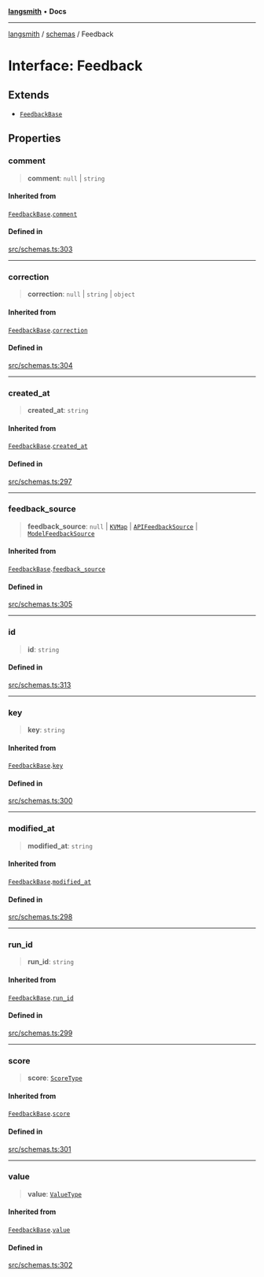 [**langsmith**](../../README.md) • **Docs**

***

[langsmith](../../README.md) / [schemas](../README.md) / Feedback

# Interface: Feedback

## Extends

- [`FeedbackBase`](FeedbackBase.md)

## Properties

### comment

> **comment**: `null` \| `string`

#### Inherited from

[`FeedbackBase`](FeedbackBase.md).[`comment`](FeedbackBase.md#comment)

#### Defined in

[src/schemas.ts:303](https://github.com/langchain-ai/langsmith-sdk/blob/da3c1bb4f1396b48909bf0abac53fd717458c764/js/src/schemas.ts#L303)

***

### correction

> **correction**: `null` \| `string` \| `object`

#### Inherited from

[`FeedbackBase`](FeedbackBase.md).[`correction`](FeedbackBase.md#correction)

#### Defined in

[src/schemas.ts:304](https://github.com/langchain-ai/langsmith-sdk/blob/da3c1bb4f1396b48909bf0abac53fd717458c764/js/src/schemas.ts#L304)

***

### created\_at

> **created\_at**: `string`

#### Inherited from

[`FeedbackBase`](FeedbackBase.md).[`created_at`](FeedbackBase.md#created_at)

#### Defined in

[src/schemas.ts:297](https://github.com/langchain-ai/langsmith-sdk/blob/da3c1bb4f1396b48909bf0abac53fd717458c764/js/src/schemas.ts#L297)

***

### feedback\_source

> **feedback\_source**: `null` \| [`KVMap`](../type-aliases/KVMap.md) \| [`APIFeedbackSource`](APIFeedbackSource.md) \| [`ModelFeedbackSource`](ModelFeedbackSource.md)

#### Inherited from

[`FeedbackBase`](FeedbackBase.md).[`feedback_source`](FeedbackBase.md#feedback_source)

#### Defined in

[src/schemas.ts:305](https://github.com/langchain-ai/langsmith-sdk/blob/da3c1bb4f1396b48909bf0abac53fd717458c764/js/src/schemas.ts#L305)

***

### id

> **id**: `string`

#### Defined in

[src/schemas.ts:313](https://github.com/langchain-ai/langsmith-sdk/blob/da3c1bb4f1396b48909bf0abac53fd717458c764/js/src/schemas.ts#L313)

***

### key

> **key**: `string`

#### Inherited from

[`FeedbackBase`](FeedbackBase.md).[`key`](FeedbackBase.md#key)

#### Defined in

[src/schemas.ts:300](https://github.com/langchain-ai/langsmith-sdk/blob/da3c1bb4f1396b48909bf0abac53fd717458c764/js/src/schemas.ts#L300)

***

### modified\_at

> **modified\_at**: `string`

#### Inherited from

[`FeedbackBase`](FeedbackBase.md).[`modified_at`](FeedbackBase.md#modified_at)

#### Defined in

[src/schemas.ts:298](https://github.com/langchain-ai/langsmith-sdk/blob/da3c1bb4f1396b48909bf0abac53fd717458c764/js/src/schemas.ts#L298)

***

### run\_id

> **run\_id**: `string`

#### Inherited from

[`FeedbackBase`](FeedbackBase.md).[`run_id`](FeedbackBase.md#run_id)

#### Defined in

[src/schemas.ts:299](https://github.com/langchain-ai/langsmith-sdk/blob/da3c1bb4f1396b48909bf0abac53fd717458c764/js/src/schemas.ts#L299)

***

### score

> **score**: [`ScoreType`](../type-aliases/ScoreType.md)

#### Inherited from

[`FeedbackBase`](FeedbackBase.md).[`score`](FeedbackBase.md#score)

#### Defined in

[src/schemas.ts:301](https://github.com/langchain-ai/langsmith-sdk/blob/da3c1bb4f1396b48909bf0abac53fd717458c764/js/src/schemas.ts#L301)

***

### value

> **value**: [`ValueType`](../type-aliases/ValueType.md)

#### Inherited from

[`FeedbackBase`](FeedbackBase.md).[`value`](FeedbackBase.md#value)

#### Defined in

[src/schemas.ts:302](https://github.com/langchain-ai/langsmith-sdk/blob/da3c1bb4f1396b48909bf0abac53fd717458c764/js/src/schemas.ts#L302)
